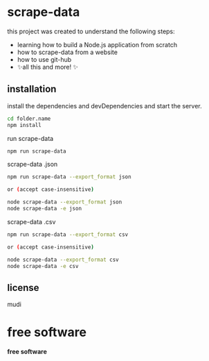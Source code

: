 # scrape-data

this project was created to understand the following steps:

- learning how to build a Node.js application from scratch
- how to scrape-data from a website
- how to use git-hub
- ✨all this and more! ✨

## installation

install the dependencies and devDependencies and start the server.

```sh
cd folder.name
npm install
```

run scrape-data

```sh
npm run scrape-data
```

scrape-data .json

```sh
npm run scrape-data --export_format json

or (accept case-insensitive)

node scrape-data --export_format json
node scrape-data -e json

```

scrape-data .csv

```sh
npm run scrape-data --export_format csv

or (accept case-insensitive)

node scrape-data --export_format csv
node scrape-data -e csv

```

## license

mudi

# **free software**

**free software**
